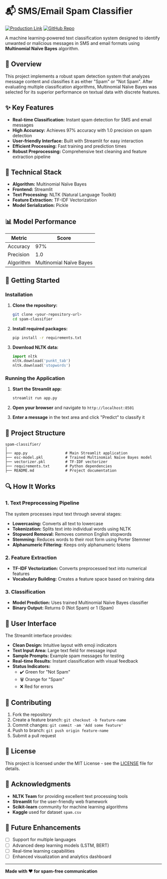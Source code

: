 # 📬 SMS/Email Spam Classifier

[![Production Link](https://img.shields.io/badge/Web-Live-green)](https://sms-spam-classifier-cpvwzcctph6wegxhlejevx.streamlit.app/)
[![GitHub Repo](https://img.shields.io/badge/GitHub-SMS--SPAM--DETECTION-blue)](https://github.com/thehimanshubansal/SMS-Spam-Classifier)

A machine learning-powered text classification system designed to identify unwanted or malicious messages in SMS and email formats using **Multinomial Naïve Bayes** algorithm.

## 🎯 Overview

This project implements a robust spam detection system that analyzes message content and classifies it as either "Spam" or "Not Spam". After evaluating multiple classification algorithms, Multinomial Naïve Bayes was selected for its superior performance on textual data with discrete features.

## ✨ Key Features

- **Real-time Classification:** Instant spam detection for SMS and email messages
- **High Accuracy:** Achieves 97% accuracy with 1.0 precision on spam detection
- **User-friendly Interface:** Built with Streamlit for easy interaction
- **Efficient Processing:** Fast training and prediction times
- **Robust Preprocessing:** Comprehensive text cleaning and feature extraction pipeline

## 🔧 Technical Stack

- **Algorithm:** Multinomial Naïve Bayes
- **Frontend:** Streamlit
- **Text Processing:** NLTK (Natural Language Toolkit)
- **Feature Extraction:** TF-IDF Vectorization
- **Model Serialization:** Pickle

## 📊 Model Performance

| Metric | Score |
|--------|-------|
| Accuracy | 97% |
| Precision | 1.0 |
| Algorithm | Multinomial Naïve Bayes |

## 🚀 Getting Started

### Installation

1. **Clone the repository:**
   ```bash
   git clone <your-repository-url>
   cd spam-classifier
   ```

2. **Install required packages:**
   ```bash
   pip install -r requirements.txt
   ```

3. **Download NLTK data:**
   ```python
   import nltk
   nltk.download('punkt_tab')
   nltk.download('stopwords')
   ```

### Running the Application

1. **Start the Streamlit app:**
   ```bash
   streamlit run app.py
   ```

2. **Open your browser** and navigate to `http://localhost:8501`

3. **Enter a message** in the text area and click "Predict" to classify it

## 📁 Project Structure

```
spam-classifier/
│
├── app.py                 # Main Streamlit application
├── esc-model.pkl          # Trained Multinomial Naïve Bayes model
├── vectorizer.pkl         # TF-IDF vectorizer
├── requirements.txt       # Python dependencies
├── README.md              # Project documentation
```

## 🔍 How It Works

### 1. Text Preprocessing Pipeline

The system processes input text through several stages:

- **Lowercasing:** Converts all text to lowercase
- **Tokenization:** Splits text into individual words using NLTK
- **Stopword Removal:** Removes common English stopwords
- **Stemming:** Reduces words to their root form using Porter Stemmer
- **Alphanumeric Filtering:** Keeps only alphanumeric tokens

### 2. Feature Extraction

- **TF-IDF Vectorization:** Converts preprocessed text into numerical features
- **Vocabulary Building:** Creates a feature space based on training data

### 3. Classification

- **Model Prediction:** Uses trained Multinomial Naïve Bayes classifier
- **Binary Output:** Returns 0 (Not Spam) or 1 (Spam)

## 🎨 User Interface

The Streamlit interface provides:

- **Clean Design:** Intuitive layout with emoji indicators
- **Text Input Area:** Large text field for message input
- **Sample Prompts:** Example spam messages for testing
- **Real-time Results:** Instant classification with visual feedback
- **Status Indicators:** 
  - ✔️ Green for "Not Spam"
  - 🗑️ Orange for "Spam"
  - ❌ Red for errors

## 🤝 Contributing

1. Fork the repository
2. Create a feature branch: `git checkout -b feature-name`
3. Commit changes: `git commit -am 'Add some feature'`
4. Push to branch: `git push origin feature-name`
5. Submit a pull request

## 📄 License

This project is licensed under the MIT License - see the [LICENSE](LICENSE) file for details.

## 🙏 Acknowledgments

- **NLTK Team** for providing excellent text processing tools
- **Streamlit** for the user-friendly web framework
- **Scikit-learn** community for machine learning algorithms
- **Kaggle** used for dataset  ```spam.csv```


## 🔮 Future Enhancements

- [ ] Support for multiple languages
- [ ] Advanced deep learning models (LSTM, BERT)
- [ ] Real-time learning capabilities
- [ ] Enhanced visualization and analytics dashboard

---

**Made with ❤️ for spam-free communication**
